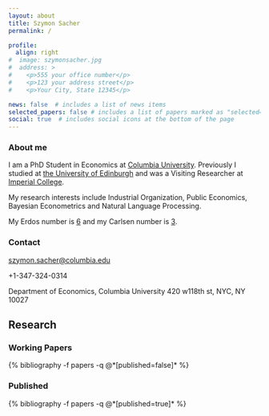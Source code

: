 ```yaml
---
layout: about
title: Szymon Sacher
permalink: /

profile: 
  align: right
#  image: szymonsacher.jpg
#  address: >
#    <p>555 your office number</p>
#    <p>123 your address street</p>
#    <p>Your City, State 12345</p>

news: false  # includes a list of news items
selected_papers: false # includes a list of papers marked as "selected={true}"
social: true  # includes social icons at the bottom of the page
---
```


### About me

I am a PhD Student in Economics at [Columbia University](https://econ.columbia.edu/). Previously I studied at [the University of Edinburgh](https://www.ed.ac.uk/economics) and was a Visiting Researcher at [Imperial College](https://www.imperial.ac.uk/business-school/).      

My research interests include Industrial Organization, Public Economics, Bayesian Econometrics and Natural Language Processing.

My Erdos number is [6](https://www.csauthors.net/distance/paul-erdos/szymon-sacher) and my Carlsen number is [3](https://freopen.org/@/FlaxJax).

### Contact

szymon.sacher@columbia.edu

+1-347-324-0314

Department of Economics, Columbia University
420 w118th st, NYC, NY 10027


## Research
### Working Papers
<div class="publications">
{% bibliography -f papers -q @*[published=false]* %}
</div>

### Published
<div class="publications">
{% bibliography -f papers -q @*[published=true]* %}
</div>
